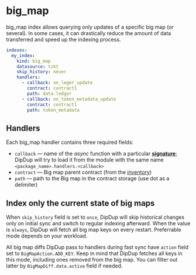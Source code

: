 # big_map

big_map index allows querying only updates of a specific big map (or several). In some cases, it can drastically reduce the amount of data transferred and speed up the indexing process.

```yaml
indexes:
  my_index:
    kind: big_map
    datasource: tzkt
    skip_history: never
    handlers:
      - callback: on_leger_update
        contract: contract1
        path: data.ledger
      - callback: on_token_metadata_update
        contract: contract1
        path: token_metadata
```

## Handlers

Each big\_map handler contains three required fields:

* `callback` —  name of the _async_ function with a particular [**signature**](../../cli/init.md#handlers); DipDup will try to load it from the module with the same name `<package_name>.handlers.<callback>`
* `contract` — Big map parent contract (from the [inventory](../contracts.md))
* `path` — path to the Big map in the contract storage (use dot as a delimiter)

## Index only the current state of big maps

When `skip_history` field is set to `once`, DipDup will skip historical changes only on initial sync and switch to regular indexing afterward. When the value is `always`, DipDup will fetch all big map keys on every restart. Preferrable mode depends on your workload.

All big map diffs DipDup pass to handlers during fast sync have `action` field set to `BigMapAction.ADD_KEY`. Keep in mind that DipDup fetches all keys in this mode, including ones removed from the big map. You can filter out latter by `BigMapDiff.data.active` field if needed.
